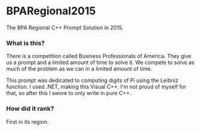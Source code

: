 # BPARegional2015
The BPA Regional C++ Prompt Solution in 2015.


### What is this?
There is a competition called Business Professionals of America. They give us a prompt and a limited amount of time to solve it. We compete to solve as much of the problem as we can in a limited amount of time.

This prompt was dedicated to computing digits of Pi using the Leibniz function. I used .NET, making this Visual C++. I'm not proud of myself for that, so after this I swore to only write in pure C++.

### How did it rank?
First in its region.

